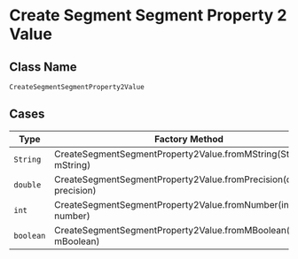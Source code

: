 
# Create Segment Segment Property 2 Value

## Class Name

`CreateSegmentSegmentProperty2Value`

## Cases

| Type | Factory Method |
|  --- | --- |
| `String` | CreateSegmentSegmentProperty2Value.fromMString(String mString) |
| `double` | CreateSegmentSegmentProperty2Value.fromPrecision(double precision) |
| `int` | CreateSegmentSegmentProperty2Value.fromNumber(int number) |
| `boolean` | CreateSegmentSegmentProperty2Value.fromMBoolean(boolean mBoolean) |

